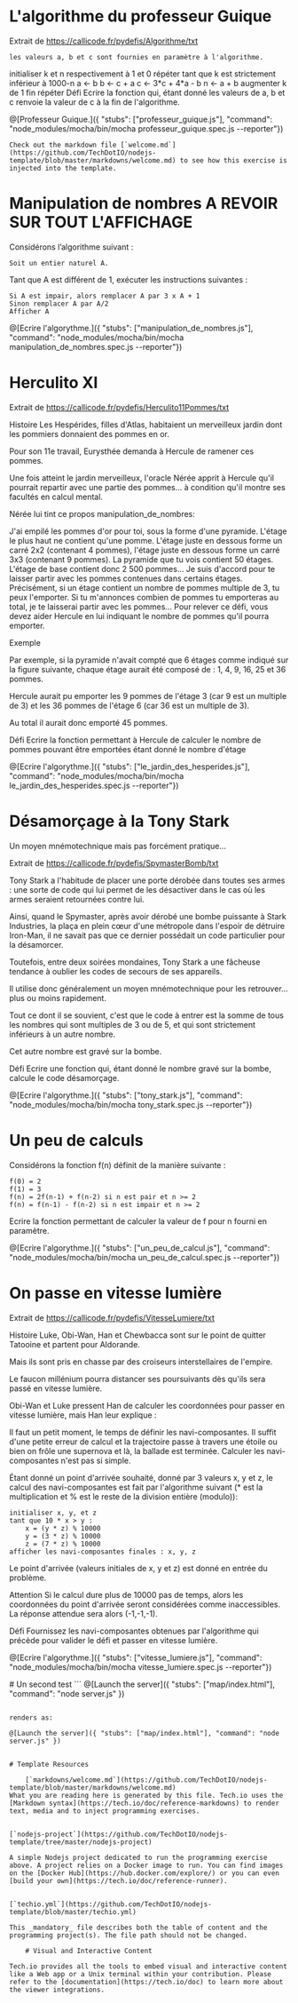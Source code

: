 # L'algorithme du professeur Guique

Extrait de https://callicode.fr/pydefis/Algorithme/txt

    les valeurs a, b et c sont fournies en paramètre à l'algorithme.

initialiser k et n respectivement à 1 et 0
répéter tant que k est strictement inférieur à 1000-n
a <- b
b <- c + a
c <- 3\*c + 4\*a - b
n <- a + b
augmenter k de 1
fin répéter
Défi
Ecrire la fonction qui, étant donné les valeurs de a, b et c renvoie la valeur de c à la fin de l'algorithme.

@[Professeur Guique.]({ "stubs": ["professeur_guique.js"], "command": "node_modules/mocha/bin/mocha professeur_guique.spec.js --reporter"})

    Check out the markdown file [`welcome.md`](https://github.com/TechDotIO/nodejs-template/blob/master/markdowns/welcome.md) to see how this exercise is injected into the template.

# Manipulation de nombres A REVOIR SUR TOUT L'AFFICHAGE

Considérons l’algorithme suivant :

    Soit un entier naturel A.
    
Tant que A est différent de 1, exécuter les instructions suivantes :

    Si A est impair, alors remplacer A par 3 x A + 1
    Sinon remplacer A par A/2
    Afficher A

@[Ecrire l'algorythme.]({ "stubs": ["manipulation_de_nombres.js"], "command": "node_modules/mocha/bin/mocha manipulation_de_nombres.spec.js --reporter"})

# Herculito XI

Extrait de https://callicode.fr/pydefis/Herculito11Pommes/txt

Histoire
Les Hespérides, filles d'Atlas, habitaient un merveilleux jardin dont les pommiers donnaient des pommes en or.

Pour son 11e travail, Eurysthée demanda à Hercule de ramener ces pommes.

Une fois atteint le jardin merveilleux, l'oracle Nérée apprit à Hercule qu'il pourrait repartir avec une partie des pommes... à condition qu'il montre ses facultés en calcul mental.

Nérée lui tint ce propos manipulation_de_nombres:

J'ai empilé les pommes d'or pour toi, sous la forme d'une pyramide.
L'étage le plus haut ne contient qu'une pomme.
L'étage juste en dessous forme un carré 2x2 (contenant 4 pommes), l'étage juste en dessous forme un carré 3x3 (contenant 9 pommes).
La pyramide que tu vois contient 50 étages. L'étage de base contient donc 2 500 pommes...
Je suis d'accord pour te laisser partir avec les pommes contenues dans certains étages.
Précisément, si un étage contient un nombre de pommes multiple de 3, tu peux l'emporter.
Si tu m'annonces combien de pommes tu emporteras au total, je te laisserai partir avec les pommes...
Pour relever ce défi, vous devez aider Hercule en lui indiquant le nombre de pommes qu'il pourra emporter.

Exemple

Par exemple, si la pyramide n'avait compté que 6 étages comme indiqué sur la figure suivante, chaque étage aurait été composé de : 1, 4, 9, 16, 25 et 36 pommes.

Hercule aurait pu emporter les 9 pommes de l'étage 3 (car 9 est un multiple de 3) et les 36 pommes de l'étage 6 (car 36 est un multiple de 3).

Au total il aurait donc emporté 45 pommes.

Défi
Ecrire la fonction permettant à Hercule de calculer le nombre de pommes pouvant être emportées étant donné le nombre d'étage

@[Ecrire l'algorythme.]({ "stubs": ["le_jardin_des_hesperides.js"], "command": "node_modules/mocha/bin/mocha le_jardin_des_hesperides.spec.js --reporter"})

# Désamorçage à la Tony Stark
  Un moyen mnémotechnique mais pas forcément pratique...
  
  Extrait de https://callicode.fr/pydefis/SpymasterBomb/txt
  
  Tony Stark a l'habitude de placer une porte dérobée dans toutes ses armes : une sorte de code qui lui permet de les désactiver dans le cas où les armes seraient retournées contre lui.
  
  Ainsi, quand le Spymaster, après avoir dérobé une bombe puissante à Stark Industries, la plaça en plein cœur d'une métropole dans l'espoir de détruire Iron-Man, il ne savait pas que ce dernier possédait un code particulier pour la désamorcer.
  
  Toutefois, entre deux soirées mondaines, Tony Stark a une fâcheuse tendance à oublier les codes de secours de ses appareils.
  
  Il utilise donc généralement un moyen mnémotechnique pour les retrouver... plus ou moins rapidement.
  
  Tout ce dont il se souvient, c'est que le code à entrer est la somme de tous les nombres qui sont multiples de 3 ou de 5, et qui sont strictement inférieurs à un autre nombre.
  
  Cet autre nombre est gravé sur la bombe.
  
  Défi
  Ecrire une fonction qui, étant donné le nombre gravé sur la bombe, calcule le code désamorçage.

@[Ecrire l'algorythme.]({ "stubs": ["tony_stark.js"], "command": "node_modules/mocha/bin/mocha tony_stark.spec.js --reporter"})

# Un peu de calculs

Considérons la fonction f(n) définit de la manière suivante :
  
    f(0) = 2
    f(1) = 3
    f(n) = 2f(n-1) + f(n-2) si n est pair et n >= 2
    f(n) = f(n-1) - f(n-2) si n est impair et n >= 2

Ecrire la fonction permettant de calculer la valeur de f pour n fourni en paramètre.

@[Ecrire l'algorythme.]({ "stubs": ["un_peu_de_calcul.js"], "command": "node_modules/mocha/bin/mocha un_peu_de_calcul.spec.js --reporter"})

# On passe en vitesse lumière

Extrait de https://callicode.fr/pydefis/VitesseLumiere/txt

Histoire
Luke, Obi-Wan, Han et Chewbacca sont sur le point de quitter Tatooine et partent pour Aldorande.

Mais ils sont pris en chasse par des croiseurs interstellaires de l'empire.

Le faucon millénium pourra distancer ses poursuivants dès qu'ils sera passé en vitesse lumière.

Obi-Wan et Luke pressent Han de calculer les coordonnées pour passer en vitesse lumière, mais Han leur explique :

Il faut un petit moment, le temps de définir les navi-composantes.
Il suffit d'une petite erreur de calcul et la trajectoire passe à travers une étoile ou bien on frôle une supernova et là, la ballade est terminée.
Calculer les navi-composantes n'est pas si simple.

Étant donné un point d'arrivée souhaité, donné par 3 valeurs x, y et z, le calcul des navi-composantes est fait par l'algorithme suivant (* est la multiplication et % est le reste de la division entière (modulo)):

    initialiser x, y, et z
    tant que 10 * x > y :
        x = (y * z) % 10000
        y = (3 * z) % 10000
        z = (7 * z) % 10000
    afficher les navi-composantes finales : x, y, z
    
Le point d'arrivée (valeurs initiales de x, y et z) est donné en entrée du problème.

Attention
Si le calcul dure plus de 10000 pas de temps, alors les coordonnées du point d'arrivée seront considérées comme inaccessibles. La réponse attendue sera alors (-1,-1,-1).

Défi
Fournissez les navi-composantes obtenues par l'algorithme qui précède pour valider le défi et passer en vitesse lumière.

@[Ecrire l'algorythme.]({ "stubs": ["vitesse_lumiere.js"], "command": "node_modules/mocha/bin/mocha vitesse_lumiere.spec.js --reporter"})


# Un second test
    ```
@[Launch the server]({ "stubs": ["map/index.html"], "command": "node server.js" })
```

renders as:

@[Launch the server]({ "stubs": ["map/index.html"], "command": "node server.js" })


# Template Resources

    [`markdowns/welcome.md`](https://github.com/TechDotIO/nodejs-template/blob/master/markdowns/welcome.md)
What you are reading here is generated by this file. Tech.io uses the [Markdown syntax](https://tech.io/doc/reference-markdowns) to render text, media and to inject programming exercises.

                                                                                            [`nodejs-project`](https://github.com/TechDotIO/nodejs-template/tree/master/nodejs-project)
                                                                                                                   A simple Nodejs project dedicated to run the programming exercise above. A project relies on a Docker image to run. You can find images on the [Docker Hub](https://hub.docker.com/explore/) or you can even [build your own](https://tech.io/doc/reference-runner).

                                                                                                                                                                                                                                                                                   [`techio.yml`](https://github.com/TechDotIO/nodejs-template/blob/master/techio.yml)
                                                                                                                                                                                                                                                                                                      This _mandatory_ file describes both the table of content and the programming project(s). The file path should not be changed.

    # Visual and Interactive Content

Tech.io provides all the tools to embed visual and interactive content like a Web app or a Unix terminal within your contribution. Please refer to the [documentation](https://tech.io/doc) to learn more about the viewer integrations.
